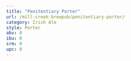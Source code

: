```yaml
---
title: "Penitentiary Porter"
url: /mill-creek-brewpub/penitentiary-porter/
category: Irish Ale
style: Porter
abv: 0
ibu: 0
srm: 0
upc: 0
---
```


